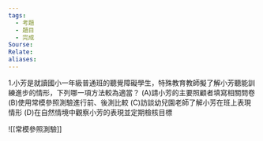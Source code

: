 ```yaml
---
tags:
  - 考題
  - 題目
  - 完成
Sourse:
Relate: 
aliases:
---
```

1.小芳是就讀國小一年級普通班的聽覺障礙學生，特殊教育教師擬了解小芳聽能訓練進步的情形，下列哪一項方法較為適當？
(A)請小芳的主要照顧者填寫相關問卷
(B)使用常模參照測驗進行前、後測比較
(C)訪談幼兒園老師了解小芳在班上表現情形
(D)在自然情境中觀察小芳的表現並定期檢核目標

![[常模參照測驗]]
